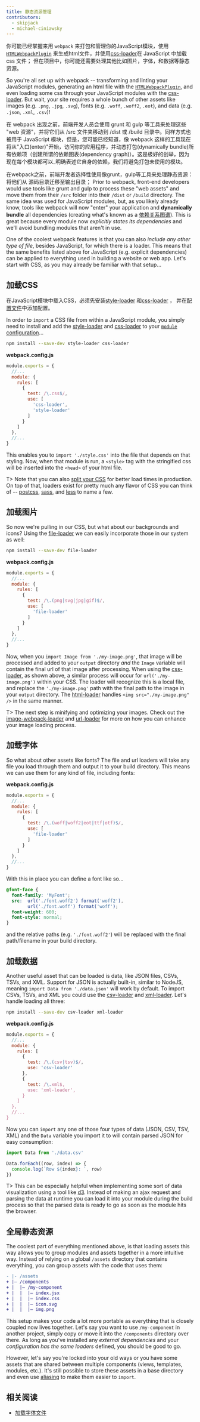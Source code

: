 ```yaml
---
title: 静态资源管理
contributors:
  - skipjack
  - michael-ciniawsky
---
```


你可能已经掌握来用 `webpack` 来打包和管理你的JavaScript模块，使用[`HTMLWebpackPlugin`](/plugins/html-webpack-plugin) 来生成html文件，并使用[css-loader](/loaders/css-loader)在 JavaScript 中加载 css 文件； 但在项目中，你可能还需要处理其他比如图片，字体，和数据等静态资源。

So you're all set up with webpack -- transforming and linting your JavaScript modules, generating an html file with the [`HTMLWebpackPlugin`](/plugins/html-webpack-plugin), and even loading some css through your JavaScript modules with the [css-loader](/loaders/css-loader). But wait, your site requires a whole bunch of other assets like images (e.g. `.png`, `.jpg`, `.svg`), fonts (e.g. `.woff`, `.woff2`, `.eot`), and data (e.g. `.json`, `.xml`, `.csv`)!

在 webpack 出现之前，前端开发人员会使用 grunt 和 gulp 等工具来处理这些 "web 资源"，并将它们从 /src 文件夹移动到 /dist 或 /build 目录中。同样方式也被用于 JavaScript 模块，但是，您可能已经知道，像 webpack 这样的工具现在将从"入口(enter)"开始，访问你的应用程序，并动态打包(dynamically bundle)所有依赖项（创建所谓的依赖图表(dependency graph)）。这是极好的创举，因为现在每个模块都可以_明确表述它自身的依赖，我们将避免打包未使用的模块。


在webpack之前，前端开发者选择性使用像grunt，gulp等工具来处理静态资源：将他们从 源码目录迁移至输出目录；
Prior to webpack, front-end developers would use tools like grunt and gulp to process these "web assets" and move them from their `/src` folder into their `/dist` or `/build` directory. The same idea was used for JavaScript modules, but, as you likely already know, tools like webpack will now "enter" your application and __dynamically bundle__ all dependencies (creating what's known as a [依赖关系图谱](/concepts/dependency-graph)). This is great because every module now _explicitly states its dependencies_ and we'll avoid bundling modules that aren't in use.

One of the coolest webpack features is that you can also _include any other type of file_, besides JavaScript, for which there is a loader. This means that the same benefits listed above for JavaScript (e.g. explicit dependencies) can be applied to everything used in building a website or web app. Let's start with CSS, as you may already be familiar with that setup...


## 加载CSS

在JavaScript模块中载入CSS，必须先安装[style-loader](/loaders/style-loader) 和[css-loader](/loaders/css-loader) ， 并在[配置文件](/configuration/module)中添加配置。

In order to `import` a CSS file from within a JavaScript module, you simply need to install and add the [style-loader](/loaders/style-loader) and [css-loader](/loaders/css-loader) to your [`module` configuration](/configuration/module)...

``` bash
npm install --save-dev style-loader css-loader
```

__webpack.config.js__

``` js
module.exports = {
  //...
  module: {
    rules: [
      {
        test: /\.css$/,
        use: [
          'css-loader',
          'style-loader'
        ]
      }
    ]
  },
  //...
}
```

This enables you to `import './style.css'` into the file that depends on that styling. Now, when that module is run, a `<style>` tag with the stringified css will be inserted into the `<head>` of your html file.

T> Note that you can also [split your CSS](/guides/code-splitting-css) for better load times in production. On top of that, loaders exist for pretty much any flavor of CSS you can think of -- [postcss](/loaders/postcss-loader), [sass](/loaders/sass-loader), and [less](/loaders/less-loader) to name a few.


## 加载图片

So now we're pulling in our CSS, but what about our backgrounds and icons? Using the [file-loader](/loaders/file-loader) we can easily incorporate those in our system as well:

``` bash
npm install --save-dev file-loader
```

__webpack.config.js__

``` js
module.exports = {
  //...
  module: {
    rules: [
      {
        test: /\.(png|svg|jpg|gif)$/,
        use: [
          'file-loader'
        ]
      }
    ]
  },
  //...
}
```

Now, when you `import Image from './my-image.png'`, that image will be processed and added to your `output` directory _and_ the `Image` variable will contain the final url of that image after processing. When using the [css-loader](/loaders/css-loader), as shown above, a similar process will occur for `url('./my-image.png')` within your CSS. The loader will recognize this is a local file, and replace the `'./my-image.png'` path with the final path to the image in your `output` directory. The [html-loader](/loaders/html-loader) handles `<img src="./my-image.png" />` in the same manner.

T> The next step is minifying and optimizing your images. Check out the [image-webpack-loader](https://github.com/tcoopman/image-webpack-loader) and [url-loader](/loaders/url-loader) for more on how you can enhance your image loading process.


## 加载字体

So what about other assets like fonts? The file and url loaders will take any file you load through them and output it to your build directory. This means we can use them for any kind of file, including fonts:

__webpack.config.js__

``` js
module.exports = {
  //...
  module: {
    rules: [
      {
        test: /\.(woff|woff2|eot|ttf|otf)$/,
        use: [
          'file-loader'
        ]
      }
    ]
  },
  //...
}
```

With this in place you can define a font like so...

``` css
@font-face {
  font-family: 'MyFont';
  src:  url('./font.woff2') format('woff2'),
        url('./font.woff') format('woff');
  font-weight: 600;
  font-style: normal;
}
```

and the relative paths (e.g. `'./font.woff2'`) will be replaced with the final path/filename in your build directory.


## 加载数据

Another useful asset that can be loaded is data, like JSON files, CSVs, TSVs, and XML. Support for JSON is actually built-in, similar to NodeJS, meaning `import Data from './data.json'` will work by default. To import CSVs, TSVs, and XML you could use the [csv-loader](https://github.com/theplatapi/csv-loader) and [xml-loader](https://github.com/gisikw/xml-loader). Let's handle loading all three:

``` bash
npm install --save-dev csv-loader xml-loader
```

__webpack.config.js__

``` js
module.exports = {
  //...
  module: {
    rules: [
      {
        test: /\.(csv|tsv)$/,
        use: 'csv-loader'
      },
      {
        test: /\.xml$,
        use: 'xml-loader',
      }
    ]
  },
  //...
}
```

Now you can `import` any one of those four types of data (JSON, CSV, TSV, XML) and the `Data` variable you import it to will contain parsed JSON for easy consumption:

``` js
import Data from './data.csv'

Data.forEach((row, index) => {
  console.log(`Row ${index}: `, row)
})
```

T> This can be especially helpful when implementing some sort of data visualization using a tool like [d3](https://github.com/d3). Instead of making an ajax request and parsing the data at runtime you can load it into your module during the build process so that the parsed data is ready to go as soon as the module hits the browser.


## 全局静态资源

The coolest part of everything mentioned above, is that loading assets this way allows you to group modules and assets together in a more intuitive way. Instead of relying on a global `/assets` directory that contains everything, you can group assets with the code that uses them:

``` diff
- |- /assets
+ |– /components
+ |  |– /my-component
+ |  |  |– index.jsx
+ |  |  |– index.css
+ |  |  |– icon.svg
+ |  |  |– img.png
```

This setup makes your code a lot more portable as everything that is closely coupled now lives together. Let's say you want to use `/my-component` in another project, simply copy or move it into the `/components` directory over there. As long as you've installed any _external dependencies_ and your _configuration has the same loaders_ defined, you should be good to go.

However, let's say you're locked into your old ways or you have some assets that are shared between multiple components (views, templates, modules, etc.). It's still possible to store these assets in a base directory and even use [aliasing](/configuration/resolve#resolve-alias) to make them easier to `import`.


## 相关阅读

- [加载字体文件](https://survivejs.com/webpack/loading/fonts/)
